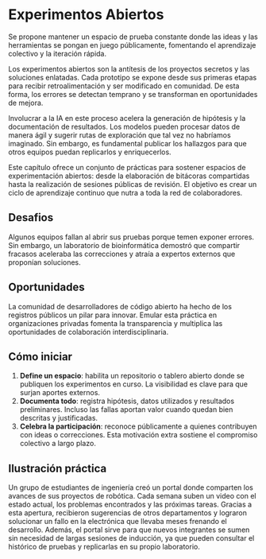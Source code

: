 # Experimentos Abiertos

Se propone mantener un espacio de prueba constante donde las ideas y las herramientas se pongan en juego públicamente, fomentando el aprendizaje colectivo y la iteración rápida.

Los experimentos abiertos son la antítesis de los proyectos secretos y las soluciones enlatadas. Cada prototipo se expone desde sus primeras etapas para recibir retroalimentación y ser modificado en comunidad. De esta forma, los errores se detectan temprano y se transforman en oportunidades de mejora.

Involucrar a la IA en este proceso acelera la generación de hipótesis y la documentación de resultados. Los modelos pueden procesar datos de manera ágil y sugerir rutas de exploración que tal vez no habríamos imaginado. Sin embargo, es fundamental publicar los hallazgos para que otros equipos puedan replicarlos y enriquecerlos.

Este capítulo ofrece un conjunto de prácticas para sostener espacios de experimentación abiertos: desde la elaboración de bitácoras compartidas hasta la realización de sesiones públicas de revisión. El objetivo es crear un ciclo de aprendizaje continuo que nutra a toda la red de colaboradores.

## Desafios

Algunos equipos fallan al abrir sus pruebas porque temen exponer errores. Sin embargo, un laboratorio de bioinformática demostró que compartir fracasos aceleraba las correcciones y atraía a expertos externos que proponían soluciones.

## Oportunidades

La comunidad de desarrolladores de código abierto ha hecho de los registros públicos un pilar para innovar. Emular esta práctica en organizaciones privadas fomenta la transparencia y multiplica las oportunidades de colaboración interdisciplinaria.

## Cómo iniciar

1. **Define un espacio**: habilita un repositorio o tablero abierto donde se
   publiquen los experimentos en curso. La visibilidad es clave para que surjan
   aportes externos.
2. **Documenta todo**: registra hipótesis, datos utilizados y resultados
   preliminares. Incluso las fallas aportan valor cuando quedan bien descritas y
   justificadas.
3. **Celebra la participación**: reconoce públicamente a quienes contribuyen con
   ideas o correcciones. Esta motivación extra sostiene el compromiso colectivo
   a largo plazo.

## Ilustración práctica

Un grupo de estudiantes de ingeniería creó un portal donde comparten los avances
de sus proyectos de robótica. Cada semana suben un video con el estado actual,
los problemas encontrados y las próximas tareas. Gracias a esta apertura,
recibieron sugerencias de otros departamentos y lograron solucionar un fallo en
la electrónica que llevaba meses frenando el desarrollo. Además, el portal sirve
para que nuevos integrantes se sumen sin necesidad de largas sesiones de
inducción, ya que pueden consultar el histórico de pruebas y replicarlas en su
propio laboratorio.
